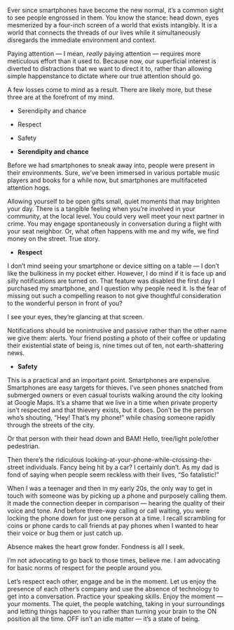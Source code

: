 

Ever since smartphones have become the new normal, it’s a common sight to see people engrossed in them. You
know the stance: head down, eyes mesmerized by a four-inch screen of a world that exists intangibly. It is a
world that connects the threads of our lives while it simultaneously disregards the immediate environment and
context.

Paying attention — I mean, *really* paying attention — requires more meticulous effort than it used to.
Because now, our superficial interest is diverted to distractions that we want to direct it to, rather than
allowing simple happenstance to dictate where our true attention should go. 

A few losses come to mind as a result. There are likely more, but these three are at the forefront of my mind.


 *  Serendipity and chance

 *  Respect

 *  Safety

 *  __Serendipity and chance__

Before we had smartphones to sneak away into, people were present in their environments. Sure, we’ve been
immersed in various portable music players and books for a while now, but smartphones are multifaceted
attention hogs. 

Allowing yourself to be open gifts small, quiet moments that may brighten your day. There is a tangible
feeling when you’re involved in your community, at the local level. You could very well meet your next
partner in crime. You may engage spontaneously in conversation during a flight with your seat neighbor. Or,
what often happens with me and my wife, we find money on the street. True story.  

 *  __Respect__

I don’t mind seeing your smartphone or device sitting on a table — I don’t like the bulkiness in my
pocket either. However, I do mind if it is face up and silly notifications are turned on. That feature was
disabled the first day I purchased my smartphone, and I question why people need it. Is the fear of missing
out such a compelling reason to not give thoughtful consideration to the wonderful person in front of you?


I see your eyes, they’re glancing at that screen. 

Notifications should be nonintrusive and passive rather than the other name we give them: alerts. Your friend
posting a photo of their coffee or updating their existential state of being is, nine times out of ten, not
earth-shattering news. 

 *  __Safety__

This is a practical and an important point. Smartphones are expensive. Smartphones are easy targets for
thieves. I’ve seen phones snatched from submerged owners or even casual tourists walking around the city
looking at Google Maps. It’s a shame that we live in a time when private property isn’t respected and that
thievery exists, but it does. Don’t be the person who’s shouting, “Hey! That’s my phone!” while
chasing someone rapidly through the streets of the city.

Or that person with their head down and BAM! Hello, tree/light pole/other pedestrian. 

Then there’s the ridiculous looking-at-your-phone-while-crossing-the-street individuals. Fancy being hit by
a car? I certainly don’t. As my dad is fond of saying when people seem reckless with their lives, “So
fatalistic!” 

When I was a teenager and then in my early 20s, the only way to get in touch with someone was by picking up a
phone and purposely calling them. It made the connection deeper in comparison — hearing the quality of their
voice and tone. And before three-way calling or call waiting, you were locking the phone down for just one
person at a time. I recall scrambling for coins or phone cards to call friends at pay phones when I wanted to
hear their voice or bug them or just catch up. 

Absence makes the heart grow fonder. Fondness is all I seek.

I’m not advocating to go back to those times, believe me. I am advocating for basic norms of respect for the
people around you. 

Let’s respect each other, engage and be in the moment. Let us enjoy the presence of each other’s company
and use the absence of technology to get into a conversation. Practice your speaking skills. Enjoy the moment
— your moments. The quiet, the people watching, taking in your surroundings and letting things happen to you
rather than turning your brain to the ON position all the time. OFF isn’t an idle matter — it’s a state
of being.